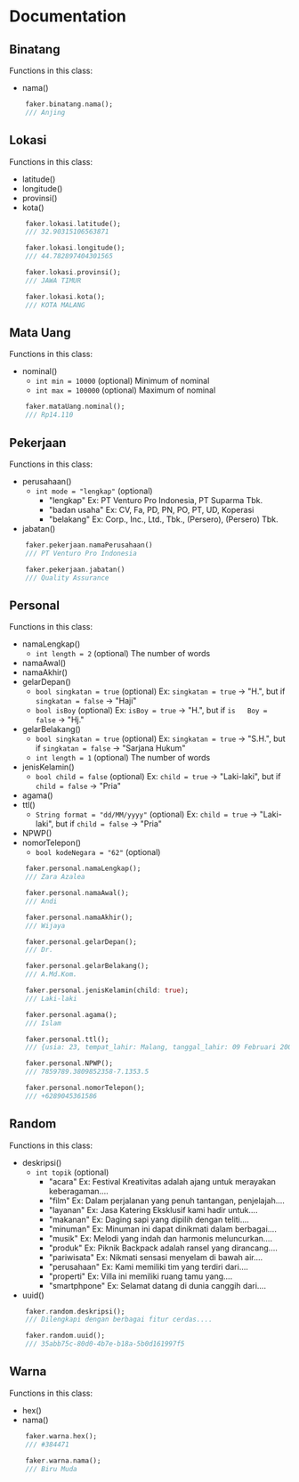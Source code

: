 # Documentation

## Binatang

Functions in this class:
- nama()

```dart
    faker.binatang.nama();
    /// Anjing
```

## Lokasi

Functions in this class:
- latitude()
- longitude()
- provinsi()
- kota()

```dart
    faker.lokasi.latitude();
    /// 32.90315106563871

    faker.lokasi.longitude();
    /// 44.782897404301565

    faker.lokasi.provinsi();
    /// JAWA TIMUR

    faker.lokasi.kota();
    /// KOTA MALANG
```

## Mata Uang

Functions in this class:
- nominal()
	- `int min = 10000`     (optional) Minimum of nominal
	- `int max = 100000`    (optional) Maximum of nominal

```dart
    faker.mataUang.nominal();
    /// Rp14.110
```

## Pekerjaan

Functions in this class:
- perusahaan()
	- `int mode = "lengkap"` (optional)
		- "lengkap"     Ex: PT Venturo Pro Indonesia, PT Suparma Tbk.
		- "badan usaha" Ex: CV, Fa, PD, PN, PO, PT, UD, Koperasi
		- "belakang"    Ex: Corp., Inc., Ltd., Tbk., (Persero), (Persero) Tbk.
- jabatan()

```dart
    faker.pekerjaan.namaPerusahaan()
    /// PT Venturo Pro Indonesia

    faker.pekerjaan.jabatan()
    /// Quality Assurance
```

## Personal

Functions in this class:
- namaLengkap()
  	- `int length = 2`  (optional) The number of words
- namaAwal()
- namaAkhir()
- gelarDepan()
  	- `bool singkatan = true`   (optional) Ex: `singkatan = true` 	-> "H.", but if `singkatan = false` -> "Haji"
  	- `bool isBoy`              (optional) Ex: `isBoy = true` -> "H.", but if `is	Boy = false` -> "Hj."
- gelarBelakang()
  	- `bool singkatan = true`   (optional) Ex: `singkatan = true` -> "S.H.", but if `singkatan = false` -> "Sarjana Hukum"
  	- `int length = 1`          (optional) The number of words
- jenisKelamin()
  	- `bool child = false`  (optional) Ex: `child = true` -> "Laki-laki", but if `child = false` -> "Pria"
- agama()
- ttl()
  	- `String format = "dd/MM/yyyy"`    (optional) Ex: `child = true` -> "Laki-laki", but if `child = false` -> "Pria"
- NPWP()
- nomorTelepon()
	- `bool kodeNegara = "62"` (optional)

```dart
    faker.personal.namaLengkap();
    /// Zara Azalea

    faker.personal.namaAwal();
    /// Andi

    faker.personal.namaAkhir();
    /// Wijaya

    faker.personal.gelarDepan();
    /// Dr.

    faker.personal.gelarBelakang();
    /// A.Md.Kom.

    faker.personal.jenisKelamin(child: true);
    /// Laki-laki

    faker.personal.agama();
    /// Islam

    faker.personal.ttl();
    /// {usia: 23, tempat_lahir: Malang, tanggal_lahir: 09 Februari 2000, label: Malang, 09 Februari 2000}

    faker.personal.NPWP();
	/// 7859789.3809852358-7.1353.5

    faker.personal.nomorTelepon();
	/// +6289045361586
```

## Random

Functions in this class:
- deskripsi()
	- `int topik` (optional)
		- "acara"       Ex: Festival Kreativitas adalah ajang untuk merayakan keberagaman....
		- "film"        Ex: Dalam perjalanan yang penuh tantangan, penjelajah....
		- "layanan"     Ex: Jasa Katering Eksklusif kami hadir untuk....
		- "makanan"     Ex: Daging sapi yang dipilih dengan teliti....
		- "minuman"     Ex: Minuman ini dapat dinikmati dalam berbagai....
		- "musik"       Ex: Melodi yang indah dan harmonis meluncurkan....
		- "produk"      Ex: Piknik Backpack adalah ransel yang dirancang....
		- "pariwisata"  Ex: Nikmati sensasi menyelam di bawah air....
		- "perusahaan"  Ex: Kami memiliki tim yang terdiri dari....
		- "properti"    Ex: Villa ini memiliki ruang tamu yang....
		- "smartphpone" Ex: Selamat datang di dunia canggih dari....
- uuid()

```dart
    faker.random.deskripsi();
    /// Dilengkapi dengan berbagai fitur cerdas....

    faker.random.uuid();
    /// 35abb75c-80d0-4b7e-b18a-5b0d161997f5
```

## Warna

Functions in this class:
- hex()
- nama()

```dart
    faker.warna.hex();
    /// #384471

    faker.warna.nama();
    /// Biru Muda
```